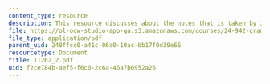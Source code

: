 ```yaml
---
content_type: resource
description: This resource discusses about the notes that is taken by Jon Gajewski.
file: https://ol-ocw-studio-app-qa.s3.amazonaws.com/courses/24-942-grammar-of-a-less-familiar-language-spring-2003/f2ce784baef5f6c02c6a46a7b6952a26_11262_2.pdf
file_type: application/pdf
parent_uid: 248ffcc0-a41c-06a0-10ac-bb17f0d39e66
resourcetype: Document
title: 11262_2.pdf
uid: f2ce784b-aef5-f6c0-2c6a-46a7b6952a26
---
```

